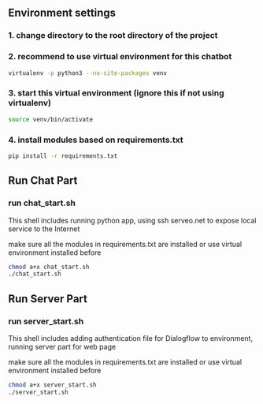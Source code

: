 ## Environment settings
### 1. change directory to the root directory of the project

### 2. recommend to use virtual environment for this chatbot

```bash
virtualenv -p python3 --no-site-packages venv
```

### 3. start this virtual environment (ignore this if not using virtualenv)

```bash
source venv/bin/activate
```

### 4. install modules based on requirements.txt

```bash
pip install -r requirements.txt
```


## Run Chat Part
### run chat_start.sh
This shell includes running python app, using ssh serveo.net to expose local service to the Internet

make sure all the modules in requirements.txt are installed or use virtual environment installed before
```bash
chmod a+x chat_start.sh
./chat_start.sh
```


## Run Server Part
### run server_start.sh
This shell includes adding authentication file for Dialogflow to environment, running server part for web page

make sure all the modules in requirements.txt are installed or use virtual environment installed before
```bash
chmod a+x server_start.sh
./server_start.sh
```




